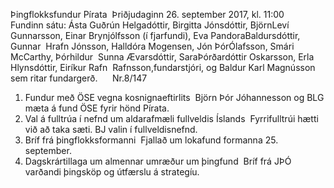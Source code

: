 Þingflokksfundur​ ​Pírata 
Þriðjudaginn​ ​26.​ ​september​ ​2017,​ ​kl.​ ​11:00 
 
Fundinn​ ​sátu:​ ​Ásta​ ​Guðrún​ ​Helgadóttir,​ ​Birgitta​ ​Jónsdóttir,​ ​Björn​ ​Leví 
Gunnarsson,​ ​Einar​ ​Brynjólfsson​ ​(í​ ​fjarfundi),​ ​Eva​ ​Pandora​ ​Baldursdóttir,​ ​Gunnar 
Hrafn​ ​Jónsson,​ ​Halldóra​ ​Mogensen,​ ​Jón​ ​Þór​ ​Ólafsson,​ ​Smári​ ​McCarthy,​ ​Þórhildur 
Sunna​ ​Ævarsdóttir,​ ​Sara​ ​Þórðardóttir​ ​Oskarsson,​ ​Erla​ ​Hlynsdóttir,​ ​Eiríkur​ ​Rafn 
Rafnsson,​ ​fundarstjóri,​ ​og​ ​Baldur​ ​Karl​ ​Magnússon​ ​sem​ ​ritar​ ​fundargerð. 
 
 
Nr.​ ​8/147 
 
1. Fundur​ ​með​ ​ÖSE​ ​vegna​ ​kosnignaeftirlits 
Björn​ ​Þór​ ​Jóhannesson​ ​og​ ​BLG​ ​mæta​ ​á​ ​fund​ ​ÖSE​ ​fyrir​ ​hönd​ ​Pírata. 
 
2. Val​ ​á​ ​fulltrúa​ ​í​ ​nefnd​ ​um​ ​aldarafmæli​ ​fullveldis​ ​Íslands 
Fyrri​ ​fulltrúi​ ​hætti​ ​við​ ​að​ ​taka​ ​sæti.​ ​BJ​ ​valin​ ​í​ ​fullveldisnefnd. 
 
3. Bríf​ ​frá​ ​þingflokksformanni 
Fjallað​ ​um​ ​lokafund​ ​formanna​ ​25.​ ​september. 
 
4. Dagskrártillaga​ ​um​ ​almennar​ ​umræður​ ​um​ ​þingfund 
Bríf​ ​frá​ ​JÞÓ​ ​varðandi​ ​þingsköp​ ​og​ ​útfærslu​ ​á​ ​strategíu. 
 
 

